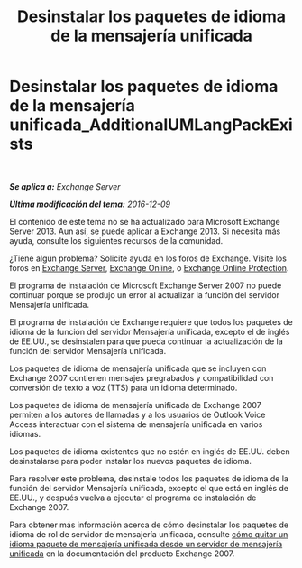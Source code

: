 ﻿---
title: 'Desinstalar los paquetes de idioma de la mensajería unificada'
TOCTitle: Desinstalar los paquetes de idioma de la mensajería unificada_AdditionalUMLangPackExists
ms:assetid: 3a7e2621-0553-44f5-8029-c72fea25af3c
ms:mtpsurl: https://technet.microsoft.com/es-es/library/ms.exch.setupreadiness.additionalumlangpackexists(v=EXCHG.150)
ms:contentKeyID: 48268017
ms.date: 05/22/2018
mtps_version: v=EXCHG.150
ms.translationtype: MT
---

# Desinstalar los paquetes de idioma de la mensajería unificada\_AdditionalUMLangPackExists

 

_**Se aplica a:** Exchange Server_

_**Última modificación del tema:** 2016-12-09_

El contenido de este tema no se ha actualizado para Microsoft Exchange Server 2013. Aun así, se puede aplicar a Exchange 2013. Si necesita más ayuda, consulte los siguientes recursos de la comunidad.

¿Tiene algún problema? Solicite ayuda en los foros de Exchange. Visite los foros en [Exchange Server](https://go.microsoft.com/fwlink/p/?linkid=60612), [Exchange Online](https://go.microsoft.com/fwlink/p/?linkid=267542), o [Exchange Online Protection](https://go.microsoft.com/fwlink/p/?linkid=285351).

El programa de instalación de Microsoft Exchange Server 2007 no puede continuar porque se produjo un error al actualizar la función del servidor Mensajería unificada.

El programa de instalación de Exchange requiere que todos los paquetes de idioma de la función del servidor Mensajería unificada, excepto el de inglés de EE.UU., se desinstalen para que pueda continuar la actualización de la función del servidor Mensajería unificada.

Los paquetes de idioma de mensajería unificada que se incluyen con Exchange 2007 contienen mensajes pregrabados y compatibilidad con conversión de texto a voz (TTS) para un idioma determinado.

Los paquetes de idioma de mensajería unificada de Exchange 2007 permiten a los autores de llamadas y a los usuarios de Outlook Voice Access interactuar con el sistema de mensajería unificada en varios idiomas.

Los paquetes de idioma existentes que no estén en inglés de EE.UU. deben desinstalarse para poder instalar los nuevos paquetes de idioma.

Para resolver este problema, desinstale todos los paquetes de idioma de la función del servidor Mensajería unificada, excepto el que está en inglés de EE.UU., y después vuelva a ejecutar el programa de instalación de Exchange 2007.

Para obtener más información acerca de cómo desinstalar los paquetes de idioma de rol de servidor de mensajería unificada, consulte [cómo quitar un idioma paquete de mensajería unificada desde un servidor de mensajería unificada](https://go.microsoft.com/fwlink/?linkid=85973) en la documentación del producto Exchange 2007.

